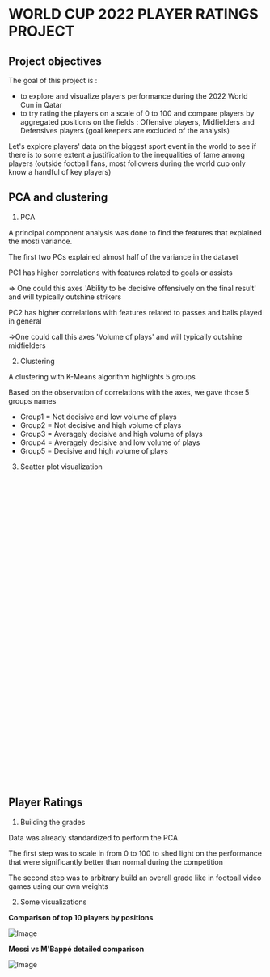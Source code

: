 # WORLD CUP 2022 PLAYER RATINGS PROJECT

## Project objectives


The goal of this project is :
- to explore and visualize players performance during the 2022 World Cun in Qatar
- to try rating the players on a scale of 0 to 100 and compare players by aggregated positions on the fields : Offensive players, Midfielders and Defensives players (goal keepers are excluded of the analysis)

Let's explore players' data on the biggest sport event in the world to see if there is to some extent a justification to the inequalities of fame among players (outside football fans,  most followers during the world cup only know a handful of key players)

## PCA and clustering

1. PCA

A principal component analysis was done to find the features that explained the mosti variance.

The first two PCs explained almost half of the variance in the dataset

PC1 has higher correlations with features related to goals or assists

=> One could this axes 'Ability to be decisive offensively on the final result' and will typically outshine strikers

PC2 has higher correlations with features related to passes and balls played in general

=>One could call this axes 'Volume of plays' and will typically outshine midfielders

2. Clustering

A clustering with K-Means algorithm highlights 5 groups

Based on the observation of correlations with the axes, we gave those 5 groups names

- Group1 = Not decisive and low volume of plays
- Group2 = Not decisive and high volume of plays
- Group3 = Averagely decisive and high volume of plays
- Group4 = Averagely decisive and low volume of plays
- Group5 = Decisive and high volume of plays

3. Scatter plot visualization

<div>                        <script type="text/javascript">window.PlotlyConfig = {MathJaxConfig: 'local'};</script>
        <script charset="utf-8" src="https://cdn.plot.ly/plotly-2.20.0.min.js"></script>                <div id="bf5c896f-8fcd-4381-8e53-e63a4aaeb2f4" class="plotly-graph-div" style="height:600px; width:1000px;"></div>            <script type="text/javascript">                                    window.PLOTLYENV=window.PLOTLYENV || {};                                    if (document.getElementById("bf5c896f-8fcd-4381-8e53-e63a4aaeb2f4")) {                    Plotly.newPlot(                        "bf5c896f-8fcd-4381-8e53-e63a4aaeb2f4",                        [{"hovertemplate":"<b>%{hovertext}</b><br><br>color=Averagely decisive and low volume of plays<br>PC1=%{x}<br>PC2=%{y}<extra></extra>","hovertext":["Aaron Mooy","Aaron Ramsey","Abdelkarim Hassan","Abdulaziz Hatem","Ahmad Nourollahi","Andre-Frank Zambo Anguissa","Aziz Behich","Ben Davies","Collins Fai","Daniel Amartey","Djibril Sow","Ehsan Hajsafi","Ellyes Skhiri","Ethan Ampadu","Filip Kosti\u0107","Francisco Calvo","Gonzalo Plata","Grzegorz Krychowiak","Hidemasa Morita","Idrissa Gana Gueye","Jackson Irvine","Jes\u00fas Gallardo","Joakim M\u00e6hle","Joel Campbell","Jules Kound\u00e9","Kim Min-jae","Ko Itakura","Krystian Bielik","Kr\u00e9pin Diatta","Lee Jae-sung","Lisandro Mart\u00ednez","Marcos Acu\u00f1a","Mario Pa\u0161ali\u0107","Mason Mount","Matty Cash","Mohamed Kanno","Montassar Talbi","Nampalys Mendy","Neco Williams","Noussair Mazraoui","Pepe","Przemys\u0142aw Frankowski","Rapha\u00ebl Varane","R\u00f3-R\u00f3","Saeid Ezatolahi","Salis Abdul Samed","Saud Abdulhamid","Sa\u0161a Luki\u0107","Selim Amallah","Sergej Milinkovi\u0107-Savi\u0107","Sofiane Boufal","Sofyan Amrabat","Strahinja Pavlovi\u0107","Tim Ream","Yassine Meriah","Youssouf Fofana","Yunus Musah"],"legendgroup":"Averagely decisive and low volume of plays","marker":{"color":"rgb(136, 204, 238)","symbol":"circle"},"mode":"markers","name":"Averagely decisive and low volume of plays","orientation":"v","showlegend":true,"x":[-4.564662039477869,-2.8752589150933545,-2.726959887539895,-2.040450794584464,-2.3441105724379576,-1.9687335363267728,-3.6692935254857,-2.5771090107869643,-4.008702767334597,-3.18638382524066,-0.34853889935480076,-1.2052932536728638,-3.6486349206487922,-4.25269016030552,-3.4573797680415024,-5.240067170363894,-0.6758585919132456,-3.21334302998924,-2.6609234070267114,-1.3945711618091534,-1.306712317652956,-2.8688376864332974,-4.119672679753067,-3.8310749070274253,-3.20718079859965,-4.507372122851053,-1.4860843610173122,-3.227926061861919,-0.5784854229950619,-3.103185961609896,-1.8112897524506313,-2.7311384721782463,-1.6459802614265298,-0.5216437436931497,-2.91735586740502,-2.681472189059688,-5.082978327329853,-4.153614385797781,-3.3951022557907846,-2.268931670775283,-1.328341829560721,-1.8948900549512735,-2.9371229478226493,-3.5623435127131824,-1.8751625794614197,-4.2614629910104025,-3.726791836734089,-4.203078263428705,-1.3383104448102254,-0.4179833643048928,-0.879254238070449,-4.558024289766423,-1.06023779607002,-3.7380658432018894,-4.322758055627516,-2.651615042465623,-2.0487874009385543],"xaxis":"x","y":[-0.4741030802717103,-2.4006003395843503,-1.0088657039772226,-3.2522740596276756,-4.073119546612314,-0.9583614678568203,-2.3858441677603013,-0.621977301329316,-1.2755517825122378,-0.5052199431827958,-0.8883295988299148,-1.775575254235952,-0.25820006009538565,-0.26090433583197165,-0.9118583305718616,-1.942864162439898,-2.1941540306686615,-1.6841142386385937,-0.6151810215917762,-1.2836599795052008,-2.565361325899231,-1.8073670544622453,-1.4061253236954632,-1.299345975589249,-0.6748780239858665,-0.8753550675253342,-1.5631261377101264,-2.2324432433039307,-0.6475501257640449,-2.4602313993419784,-1.2626797204167364,-0.29155544425856283,-1.5661833289367424,-1.9035197234466297,-1.33230804806167,-1.2729610464904202,-2.4130106444363704,-0.5696103547314422,-1.879881756417485,-2.1305290149526916,-0.016711986517799447,-2.244794523527703,-2.1714973520435654,-2.9086575285821143,-0.7633175594895769,-1.2070365345269802,-1.4306310432696097,-1.7158002238762293,-3.4706072087074915,-0.8005775653669207,-1.016283003432049,-1.4822328945088696,-0.2153966530445772,-0.5381776491271648,-1.1111084595424963,-0.4430018139768612,-0.27148941048356856],"yaxis":"y","type":"scatter"},{"hovertemplate":"<b>%{hovertext}</b><br><br>color=Averagely decisive and high volume of plays<br>PC1=%{x}<br>PC2=%{y}<extra></extra>","hovertext":["Abdelhamid Sabiri","Adrien Rabiot","Alexis Mac Allister","Alistair Johnston","Andrija \u017divkovi\u0107","Antoine Griezmann","Aur\u00e9lien Tchouam\u00e9ni","Bruno Fernandes","Casemiro","Daley Blind","Diogo Dalot","Du\u0161an Tadi\u0107","Enzo Fern\u00e1ndez","Frenkie de Jong","Hakim Ziyech","Hassan Al-Haydos","Hirving Lozano","Ivan Peri\u0161i\u0107","Jordan Henderson","Joshua Kimmich","Jude Bellingham","Kevin De Bruyne","Kim Jin-su","Luis Ch\u00e1vez","Nahuel Molina","Ousmane Demb\u00e9l\u00e9","Piotr Zieli\u0144ski","Ramin Rezaeian","Rapha\u00ebl Guerreiro","Riley McGree","Rodrygo","Ruben Vargas","Son Heung-min","Steven Berghuis","Tajon Buchanan","Theo Hern\u00e1ndez","Yahya Attiat Allah","\u0130lkay G\u00fcndo\u011fan"],"legendgroup":"Averagely decisive and high volume of plays","marker":{"color":"rgb(204, 102, 119)","symbol":"circle"},"mode":"markers","name":"Averagely decisive and high volume of plays","orientation":"v","showlegend":true,"x":[1.2218190020750808,1.4574496956937837,1.558776050812699,-0.484527894413895,0.6308601846403229,1.8088630539101476,-1.1273793395547789,2.81858782747588,-0.7859786373029607,-0.17439221692413126,-0.050309348149017816,0.6409031652520077,-0.7893801846761533,0.8913230460681967,0.35473455071043164,-0.747106148835334,1.5390016599469876,1.8506493957516625,0.9241669478021075,-1.0743508294927395,0.6620271231548066,0.16558018160221377,-0.0448324665531617,1.3330218178649886,0.3881277057329434,1.8204558433786207,1.994271886131578,1.1669186702707928,1.7671358006530669,0.7731499218656583,1.5691413609048412,1.6312651029051675,2.294235525780925,-0.6449013550743954,2.3036506522826095,0.7905368014321219,0.4524734591785699,-0.6356291933015854],"xaxis":"x","y":[-0.2051762634485391,1.9544984646664554,2.0662088215072627,1.0426410961738206,2.4416029738221927,5.649647879567474,2.857512934202787,5.404146268150292,1.744264591232531,2.6219981797046157,2.4511923239328945,2.9387175820052454,3.6384395769249656,2.4306765603847635,0.9907134221188881,0.7163504042407118,0.6928690304138636,1.2982680982501018,1.3673563034634029,5.581888345323682,2.312544092731268,2.2334368723485123,0.7775308659720561,1.6704842823005703,0.9826173763452879,3.0231870184449647,0.9992392562715616,2.46581286046761,4.099433099227001,-0.34523185180415605,3.4425433329520274,0.026498622833447172,0.536437899392595,0.9480273133342617,1.0531585497288698,3.797127325786924,1.1231901895892213,2.91094956480987],"yaxis":"y","type":"scatter"},{"hovertemplate":"<b>%{hovertext}</b><br><br>color=Not decisive and high volume of plays<br>PC1=%{x}<br>PC2=%{y}<extra></extra>","hovertext":["Achraf Hakimi","Akram Afif","Alex Sandro","Ali Gholizadeh","Antonio R\u00fcdiger","Azzedine Ounahi","A\u00efssa La\u00efdouni","Bernardo Silva","Borna Sosa","Christian Eriksen","C\u00e9sar Montes","Danilo","Federico Valverde","F\u00e9lix Torres Caicedo","Granit Xhaka","Harry Maguire","Hwang In-beom","Ismail Jakobs","Joachim Andersen","John Stones","Jordi Alba","Josip Juranovi\u0107","Jo\u00e3o Cancelo","Jo\u0161ko Gvardiol","Kieran Trippier","Leandro Paredes","Luka Modri\u0107","Luke Shaw","Marcelo Brozovi\u0107","Marquinhos","Mateo Kova\u010di\u0107","Math\u00edas Olivera","Pervis Estupi\u00f1\u00e1n","Pierre H\u00f8jbjerg","Rodrigo Bentancur","Rodrigo De Paul","Sergio Busquets","Sergi\u00f1o Dest","Silvan Widmer","Teun Koopmeiners","Thiago Silva","Thomas Meunier","Thomas Partey","Tyler Adams","Wataru Endo","Weston McKennie","Youssouf Sabaly","\u00c1ngelo Preciado"],"legendgroup":"Not decisive and high volume of plays","marker":{"color":"rgb(221, 204, 119)","symbol":"circle"},"mode":"markers","name":"Not decisive and high volume of plays","orientation":"v","showlegend":true,"x":[-2.55352442169053,-2.256352661014223,-5.498655221449073,-1.1773531679504772,-2.4577304756997873,-1.7585526934050129,-1.4549641193376694,-2.629000371045237,-3.5258084682353683,-2.2680761419230686,-1.4098050481659254,-5.898155722783953,-2.7551677784808604,-2.185674918689613,-2.7022549976420285,-3.037103234275361,-3.105054752440044,-2.2110712942257167,-2.7819853076630805,-3.830382137603981,-2.903752364221097,-3.1345447637199535,-4.801633087673273,-2.888010871297488,-4.39914553889936,-4.859919234891045,-2.6652450536555623,-2.1327812908991044,-3.086920574824352,-3.2209929599863973,-2.02103824247005,-2.641975679862577,-2.6559063828289062,-4.973745945675913,-2.2198477085059904,-1.9493686943407509,-4.002439548518698,-1.5118521537135565,-1.710672945865702,-1.3838388898670342,-2.097880794622142,-1.7661263463844479,-3.43647772418036,-4.46587231766007,-2.242793905270737,-0.8980844357652529,-2.601963482269816,-1.601262406977324],"xaxis":"x","y":[1.6987180035774132,0.421745605091669,1.6718789043421467,0.3076513705609456,0.5793481219576495,0.4276487552507248,1.2483723386626275,1.237702534049355,0.3388194936473409,2.7702492862034,1.6756461359780008,0.4307806645204973,2.339012782675392,0.4350581935894691,0.6642438834798765,1.5573752029189836,0.6123007709844577,0.43302598477425863,1.5825181640773796,1.649461522150815,7.156348762183982,1.381702780115651,0.28593717463952883,0.7929446449588676,1.7048935677652626,1.764671590398891,3.493502671596768,4.291699512438957,1.9782430134980618,3.0658760384990993,2.615560113147085,0.6118632939711461,1.5051468424799028,1.2968748700984951,2.4227286199752904,2.1455191948663295,0.7527448006209989,2.3804292472040696,2.7385001420914623,0.5965707694402917,3.291958823053925,0.8433152356325467,0.3526004124099028,1.692036331177661,1.1017655896944913,0.8227294846564633,2.205694888378678,0.773933297678801],"yaxis":"y","type":"scatter"},{"hovertemplate":"<b>%{hovertext}</b><br><br>color=Decisive and high volume of plays<br>PC1=%{x}<br>PC2=%{y}<extra></extra>","hovertext":["Aleksandar Mitrovi\u0107","Alphonso Davies","Andrej Kramari\u0107","Breel Embolo","Bukayo Saka","Christian Pulisic","Cody Gakpo","Dani Olmo","Davy Klaassen","Enner Valencia","Harry Kane","Jamal Musiala","Jean-Charles Castelletto","Jo\u00e3o F\u00e9lix","Juli\u00e1n \u00c1lvarez","Kudus Mohammed","Kylian Mbapp\u00e9","Lionel Messi","Lucas Paquet\u00e1","Marco Asensio","Marko Livaja","Mehdi Taremi","Memphis","Neymar","Phil Foden","Raphinha","Richarlison","Ritsu Doan","Robert Lewandowski","Salem Al-Dawsari","Serge Gnabry","Timothy Weah","Vinicius J\u00fanior","Xherdan Shaqiri","\u00c1lvaro Morata","\u00c1ngel Di Mar\u00eda"],"legendgroup":"Decisive and high volume of plays","marker":{"color":"rgb(17, 119, 51)","symbol":"circle"},"mode":"markers","name":"Decisive and high volume of plays","orientation":"v","showlegend":true,"x":[6.643866400878299,2.7448115684438426,3.906831884874258,7.075609716520011,4.71702430406197,5.369220857275268,2.8360295123975043,3.3422824664178505,3.3070692760834217,7.218473452802526,6.1712796633472,4.526402174202173,4.9762246644466614,3.6994616980719637,6.508782369360783,3.64823819821608,8.20048141992411,6.845676061814493,3.6765603318048434,3.960614073853909,4.669840894977228,4.268157569806773,4.618153002421599,6.027021676310206,4.873267961639611,3.62823618559958,7.874034010927227,4.110646829731016,5.218521307722108,4.430943050484411,5.226427369939503,3.397025144488479,5.510983034948039,4.536703986224788,9.40776124741742,4.191006247719581],"xaxis":"x","y":[-0.9189258085164382,0.17224697527388136,-0.08586297796156472,-2.2872878579497327,1.4730042193444781,2.5496017908400335,0.09916876703945501,2.063417849903847,0.5965590625994487,-0.9458799442350362,1.5216746477712133,3.7825358774076836,1.6217878862185275,-0.07740861996600018,-1.059146222498563,-0.7413700377120918,3.325686560246035,5.134073960534583,3.5848944631586015,-0.7224460215024795,-1.6642808775449867,0.2800742742580201,0.338930544228543,3.234019817235505,1.7673314695678537,3.264202550444336,-0.7259713913380951,0.03590225950536802,-0.39302085785700897,1.260415883290581,3.269033725603286,-0.18994776204706312,1.3855787452094241,1.4723488620684961,-0.3980002597586324,3.8448671862840436],"yaxis":"y","type":"scatter"},{"hovertemplate":"<b>%{hovertext}</b><br><br>color=Not decisive and low volume of plays<br>PC1=%{x}<br>PC2=%{y}<extra></extra>","hovertext":["Alexis Vega","Almoez Ali","Andr\u00e9 Ayew","Boulaye Dia","Bruno Petkovi\u0107","Bryan Mbeumo","Cho Guesung","Cristiano Ronaldo","Daichi Kamada","Daizen Maeda","Darwin N\u00fa\u00f1ez","Denzel Dumfries","Eric Maxim Choupo-Moting","Facundo Pellistri","Ferr\u00e1n Torres","Firas Al-Buraikan","Gareth Bale","Gavi","Ismaila Sarr","Issam Jebali","I\u00f1aki Williams","Jakub Kami\u0144ski","Jesper Lindstr\u00f8m","Jonathan David","Junya Ito","Keysher Fuller","Kieffer Moore","Lautaro Mart\u00ednez","Mathew Leckie","Michael Estrada","Mitchell Duke","Nicol\u00e1s Tagliafico","Nikola Vla\u0161i\u0107","Randal Kolo Muani","Remo Freuler","Romain Sa\u00efss","Saleh Al-Shehri","Steven Bergwijn","Yeltsin Tejeda","Youssef En-Nesyri"],"legendgroup":"Not decisive and low volume of plays","marker":{"color":"rgb(51, 34, 136)","symbol":"circle"},"mode":"markers","name":"Not decisive and low volume of plays","orientation":"v","showlegend":true,"x":[1.3267306734524467,0.903725895715894,4.417358688847008,3.442171264642859,3.3159385945489315,1.0293371545599341,5.331477495993292,3.233471298674098,0.06803017194023438,5.133077330090289,1.2292079644927638,2.110080629304176,4.297172447572381,0.02404025602444987,3.6579368228630207,-0.4710808824369336,1.5307303577920215,0.7855583363409057,2.8798848008569924,1.9045166992777167,0.36065075043191464,0.682366589394071,-0.21299413496121386,1.6774284534575779,0.38253474177909086,2.4063509247242916,2.5148146389128874,4.285348417337617,2.0575352979111656,0.3834778889090922,2.5095441746856846,0.04161658425208925,0.321891794979768,5.784129652211844,0.42680125381164,1.4847990102958102,2.9278380434441713,0.25433777058968887,2.2318863203232473,3.796268645450847],"xaxis":"x","y":[-1.5358158665344102,-5.7893420360932435,-4.788294809480696,-3.644124282442833,-1.640389155809716,-2.142447051016208,-3.5885814479500744,-2.506386337017399,-2.08855583007334,-5.888674989735894,-3.616312324502921,-0.5074059867913956,-2.2355849420227623,-2.8868196219598943,-1.0966997569910153,-3.0635774026863887,-2.152445810572703,-0.8635420195876837,-0.7148110947260169,-2.9944307477599623,-4.341067131750597,-1.9993489819307526,-3.9716145341882045,-3.7745342283214685,-1.112143003825273,-2.2381490286791683,-2.6898504080993915,-2.9997982717759637,-1.9700787508026127,-3.9690294753527176,-4.021968120997432,-1.0170946785446606,-2.7071940141235196,-3.79884174885721,-1.3804377767394207,-2.0366947107955253,-4.715195605265093,-3.164512467960769,-1.1858276882029126,-4.1862367191388445],"yaxis":"y","type":"scatter"}],                        {"template":{"data":{"histogram2dcontour":[{"type":"histogram2dcontour","colorbar":{"outlinewidth":0,"ticks":""},"colorscale":[[0.0,"#0d0887"],[0.1111111111111111,"#46039f"],[0.2222222222222222,"#7201a8"],[0.3333333333333333,"#9c179e"],[0.4444444444444444,"#bd3786"],[0.5555555555555556,"#d8576b"],[0.6666666666666666,"#ed7953"],[0.7777777777777778,"#fb9f3a"],[0.8888888888888888,"#fdca26"],[1.0,"#f0f921"]]}],"choropleth":[{"type":"choropleth","colorbar":{"outlinewidth":0,"ticks":""}}],"histogram2d":[{"type":"histogram2d","colorbar":{"outlinewidth":0,"ticks":""},"colorscale":[[0.0,"#0d0887"],[0.1111111111111111,"#46039f"],[0.2222222222222222,"#7201a8"],[0.3333333333333333,"#9c179e"],[0.4444444444444444,"#bd3786"],[0.5555555555555556,"#d8576b"],[0.6666666666666666,"#ed7953"],[0.7777777777777778,"#fb9f3a"],[0.8888888888888888,"#fdca26"],[1.0,"#f0f921"]]}],"heatmap":[{"type":"heatmap","colorbar":{"outlinewidth":0,"ticks":""},"colorscale":[[0.0,"#0d0887"],[0.1111111111111111,"#46039f"],[0.2222222222222222,"#7201a8"],[0.3333333333333333,"#9c179e"],[0.4444444444444444,"#bd3786"],[0.5555555555555556,"#d8576b"],[0.6666666666666666,"#ed7953"],[0.7777777777777778,"#fb9f3a"],[0.8888888888888888,"#fdca26"],[1.0,"#f0f921"]]}],"heatmapgl":[{"type":"heatmapgl","colorbar":{"outlinewidth":0,"ticks":""},"colorscale":[[0.0,"#0d0887"],[0.1111111111111111,"#46039f"],[0.2222222222222222,"#7201a8"],[0.3333333333333333,"#9c179e"],[0.4444444444444444,"#bd3786"],[0.5555555555555556,"#d8576b"],[0.6666666666666666,"#ed7953"],[0.7777777777777778,"#fb9f3a"],[0.8888888888888888,"#fdca26"],[1.0,"#f0f921"]]}],"contourcarpet":[{"type":"contourcarpet","colorbar":{"outlinewidth":0,"ticks":""}}],"contour":[{"type":"contour","colorbar":{"outlinewidth":0,"ticks":""},"colorscale":[[0.0,"#0d0887"],[0.1111111111111111,"#46039f"],[0.2222222222222222,"#7201a8"],[0.3333333333333333,"#9c179e"],[0.4444444444444444,"#bd3786"],[0.5555555555555556,"#d8576b"],[0.6666666666666666,"#ed7953"],[0.7777777777777778,"#fb9f3a"],[0.8888888888888888,"#fdca26"],[1.0,"#f0f921"]]}],"surface":[{"type":"surface","colorbar":{"outlinewidth":0,"ticks":""},"colorscale":[[0.0,"#0d0887"],[0.1111111111111111,"#46039f"],[0.2222222222222222,"#7201a8"],[0.3333333333333333,"#9c179e"],[0.4444444444444444,"#bd3786"],[0.5555555555555556,"#d8576b"],[0.6666666666666666,"#ed7953"],[0.7777777777777778,"#fb9f3a"],[0.8888888888888888,"#fdca26"],[1.0,"#f0f921"]]}],"mesh3d":[{"type":"mesh3d","colorbar":{"outlinewidth":0,"ticks":""}}],"scatter":[{"fillpattern":{"fillmode":"overlay","size":10,"solidity":0.2},"type":"scatter"}],"parcoords":[{"type":"parcoords","line":{"colorbar":{"outlinewidth":0,"ticks":""}}}],"scatterpolargl":[{"type":"scatterpolargl","marker":{"colorbar":{"outlinewidth":0,"ticks":""}}}],"bar":[{"error_x":{"color":"#2a3f5f"},"error_y":{"color":"#2a3f5f"},"marker":{"line":{"color":"#E5ECF6","width":0.5},"pattern":{"fillmode":"overlay","size":10,"solidity":0.2}},"type":"bar"}],"scattergeo":[{"type":"scattergeo","marker":{"colorbar":{"outlinewidth":0,"ticks":""}}}],"scatterpolar":[{"type":"scatterpolar","marker":{"colorbar":{"outlinewidth":0,"ticks":""}}}],"histogram":[{"marker":{"pattern":{"fillmode":"overlay","size":10,"solidity":0.2}},"type":"histogram"}],"scattergl":[{"type":"scattergl","marker":{"colorbar":{"outlinewidth":0,"ticks":""}}}],"scatter3d":[{"type":"scatter3d","line":{"colorbar":{"outlinewidth":0,"ticks":""}},"marker":{"colorbar":{"outlinewidth":0,"ticks":""}}}],"scattermapbox":[{"type":"scattermapbox","marker":{"colorbar":{"outlinewidth":0,"ticks":""}}}],"scatterternary":[{"type":"scatterternary","marker":{"colorbar":{"outlinewidth":0,"ticks":""}}}],"scattercarpet":[{"type":"scattercarpet","marker":{"colorbar":{"outlinewidth":0,"ticks":""}}}],"carpet":[{"aaxis":{"endlinecolor":"#2a3f5f","gridcolor":"white","linecolor":"white","minorgridcolor":"white","startlinecolor":"#2a3f5f"},"baxis":{"endlinecolor":"#2a3f5f","gridcolor":"white","linecolor":"white","minorgridcolor":"white","startlinecolor":"#2a3f5f"},"type":"carpet"}],"table":[{"cells":{"fill":{"color":"#EBF0F8"},"line":{"color":"white"}},"header":{"fill":{"color":"#C8D4E3"},"line":{"color":"white"}},"type":"table"}],"barpolar":[{"marker":{"line":{"color":"#E5ECF6","width":0.5},"pattern":{"fillmode":"overlay","size":10,"solidity":0.2}},"type":"barpolar"}],"pie":[{"automargin":true,"type":"pie"}]},"layout":{"autotypenumbers":"strict","colorway":["#636efa","#EF553B","#00cc96","#ab63fa","#FFA15A","#19d3f3","#FF6692","#B6E880","#FF97FF","#FECB52"],"font":{"color":"#2a3f5f"},"hovermode":"closest","hoverlabel":{"align":"left"},"paper_bgcolor":"white","plot_bgcolor":"#E5ECF6","polar":{"bgcolor":"#E5ECF6","angularaxis":{"gridcolor":"white","linecolor":"white","ticks":""},"radialaxis":{"gridcolor":"white","linecolor":"white","ticks":""}},"ternary":{"bgcolor":"#E5ECF6","aaxis":{"gridcolor":"white","linecolor":"white","ticks":""},"baxis":{"gridcolor":"white","linecolor":"white","ticks":""},"caxis":{"gridcolor":"white","linecolor":"white","ticks":""}},"coloraxis":{"colorbar":{"outlinewidth":0,"ticks":""}},"colorscale":{"sequential":[[0.0,"#0d0887"],[0.1111111111111111,"#46039f"],[0.2222222222222222,"#7201a8"],[0.3333333333333333,"#9c179e"],[0.4444444444444444,"#bd3786"],[0.5555555555555556,"#d8576b"],[0.6666666666666666,"#ed7953"],[0.7777777777777778,"#fb9f3a"],[0.8888888888888888,"#fdca26"],[1.0,"#f0f921"]],"sequentialminus":[[0.0,"#0d0887"],[0.1111111111111111,"#46039f"],[0.2222222222222222,"#7201a8"],[0.3333333333333333,"#9c179e"],[0.4444444444444444,"#bd3786"],[0.5555555555555556,"#d8576b"],[0.6666666666666666,"#ed7953"],[0.7777777777777778,"#fb9f3a"],[0.8888888888888888,"#fdca26"],[1.0,"#f0f921"]],"diverging":[[0,"#8e0152"],[0.1,"#c51b7d"],[0.2,"#de77ae"],[0.3,"#f1b6da"],[0.4,"#fde0ef"],[0.5,"#f7f7f7"],[0.6,"#e6f5d0"],[0.7,"#b8e186"],[0.8,"#7fbc41"],[0.9,"#4d9221"],[1,"#276419"]]},"xaxis":{"gridcolor":"white","linecolor":"white","ticks":"","title":{"standoff":15},"zerolinecolor":"white","automargin":true,"zerolinewidth":2},"yaxis":{"gridcolor":"white","linecolor":"white","ticks":"","title":{"standoff":15},"zerolinecolor":"white","automargin":true,"zerolinewidth":2},"scene":{"xaxis":{"backgroundcolor":"#E5ECF6","gridcolor":"white","linecolor":"white","showbackground":true,"ticks":"","zerolinecolor":"white","gridwidth":2},"yaxis":{"backgroundcolor":"#E5ECF6","gridcolor":"white","linecolor":"white","showbackground":true,"ticks":"","zerolinecolor":"white","gridwidth":2},"zaxis":{"backgroundcolor":"#E5ECF6","gridcolor":"white","linecolor":"white","showbackground":true,"ticks":"","zerolinecolor":"white","gridwidth":2}},"shapedefaults":{"line":{"color":"#2a3f5f"}},"annotationdefaults":{"arrowcolor":"#2a3f5f","arrowhead":0,"arrowwidth":1},"geo":{"bgcolor":"white","landcolor":"#E5ECF6","subunitcolor":"white","showland":true,"showlakes":true,"lakecolor":"white"},"title":{"x":0.05},"mapbox":{"style":"light"}}},"xaxis":{"anchor":"y","domain":[0.0,1.0],"title":{"text":"PC1"}},"yaxis":{"anchor":"x","domain":[0.0,1.0],"title":{"text":"PC2"}},"legend":{"title":{"text":"color"},"tracegroupgap":0},"title":{"text":"Projection of WC 2022 players on the two first Principal Components axes"},"height":600,"width":1000},                        {"responsive": true}                    )                };                            </script>        </div>

## Player Ratings

1. Building the grades

Data was already standardized to perform the PCA.

The first step was to scale in from 0 to 100 to shed light on the performance that were significantly better than normal during the competition

The second step was to arbitrary build an overall grade like in football video games using our own weights

2. Some visualizations

**Comparison of top 10 players by positions**

![Image]("images/bar_fw.png")

**Messi vs M'Bappé detailed comparison**

![Image]("images/circle_chart.png")
